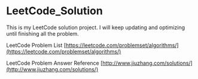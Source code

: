 # LeetCode_Solution
This is my LeetCode solution project.
I will keep updating and optimizing until finishing all the problem.

LeetCode Problem List [https://leetcode.com/problemset/algorithms/](https://leetcode.com/problemset/algorithms/)

LeetCode Problem Answer Reference [http://www.jiuzhang.com/solutions/](http://www.jiuzhang.com/solutions/)

